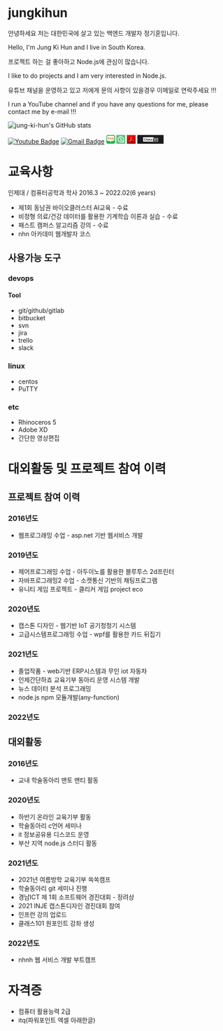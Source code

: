 # jungkihun

안녕하세요 저는 대한민국에 살고 있는 백엔드 개발자 정기훈입니다.

Hello, I'm Jung Ki Hun and I live in South Korea.

프로젝트 하는 걸 좋아하고 Node.js에 관심이 많습니다.

I like to do projects and I am very interested in Node.js.

유튜브 채널을 운영하고 있고 저에게 문의 사항이 있을경우 이메일로 연락주세요 !!!

I run a YouTube channel and if you have any questions for me, please contact me by e-mail !!!

 ![jung-ki-hun's GitHub stats](https://github-readme-stats.vercel.app/api?username=jung-ki-hun&show_icons=true&theme=radical)



 [![Youtube Badge](https://img.shields.io/badge/Youtube-ff0000?style=flat-square&logo=youtube&link=https://www.youtube.com/channel/UCMOnxX7wgzgvhmGNxbDYWTQ)](https://www.youtube.com/channel/UCMOnxX7wgzgvhmGNxbDYWTQ)
 [![Gmail Badge](https://img.shields.io/badge/Gmail-d14836?style=flat-square&logo=Gmail&logoColor=white&link=mailto:khkh0130@gmail.com)](mailto:khkh0130@gmail.com)
 <a href = "https://blog.naver.com/khkh0130">
<img src="./blog.jpg" width="20" height="20"></a>
 <a href = "https://www.inflearn.com/course/%EC%97%94%ED%8A%B8%EB%A6%AC-%EC%95%84%EB%91%90%EC%9D%B4%EB%85%B8-%EC%A0%9C%EC%9E%91">
<img src="./inflearn.png" width="20" height="20"></a>
 <a href = "./Portfolio.pdf">
<img src="./pdf.jpg" width="20" height="20"></a>
 <a href = "https://class101.net/one-point/products/jOsGOSAGK?utm_campaign=share_feature&utm_content=share_feature&utm_medium=referral&utm_source=link&utm_term=all">
<img src="./class101.jpg" width="60" height="20"></a>

# 교육사항
인제대 / 컴퓨터공학과 학사 2016.3 ~ 2022.02(6 years)

- 제1회 동남권 바이오클러스터 AI교육 - 수료
- 비정형 의료/건강 데이터를 활용한 기계학습 이론과 실습 - 수료
- 패스트 캠퍼스 알고리즘 강의 - 수료
- nhn 아카데미 웹개발자 코스



 
## 사용가능 도구
### devops
#### Tool
- git/github/gitlab
- bitbucket
- svn
- jira
- trello
- slack
### linux
- centos
- PuTTY 
### etc
- Rhinoceros 5
- Adobe XD
- 간단한 영상편집


# 대외활동 및 프로젝트 참여 이력
## 프로젝트 참여 이력
### 2016년도 
- 웹프로그래밍 수업 - asp.net 기반 웹서비스 개발
### 2019년도 
- 제어프로그래밍 수업 - 아두이노를 활용한 블루투스 2d프린터
- 자바프로그래밍2 수업 - 소캣통신 기반의 채팅프로그램 
- 유니티 게임 프로젝트 - 클리커 게임 project eco
### 2020년도 
- 캡스톤 디자인 - 웹기반 IoT 공기청청기 시스템
- 고급시스템프로그래밍 수업 - wpf를 활용한 카드 뒤집기 
### 2021년도 
- 졸업작품 - web기반 ERP시스템과 무인 iot 자동차
- 인제간단하죠 교육기부 동아리 운영 시스템 개발
- 뉴스 데이터 분석 프로그래밍
- node.js npm 모듈개발(any-function)
### 2022년도


## 대외활동
### 2016년도
- 교내 학술동아리 맨토 맨티 활동
### 2020년도 
- 하반기 온라인 교육기부 활동
- 학술동아리 c언어 세미나
- it 정보공유용 디스코드 운영
- 부산 지역 node.js 스터디 활동
### 2021년도
- 2021년 여름방학 교육기부 쏙쏙캠프
- 학술동아리 git 세미나 진행
- 경남ICT 제 1회 소프트웨어 경진대회 - 장려상
- 2021 INJE 캡스톤디자인 경진대회 참여
- 인프런 강의 업로드
- 클래스101 원포인트 강좌 생성
### 2022년도
- nhnh 웹 서비스 개발 부트캠프

# 자격증
- 컴퓨터 활용능력 2급
- itq(파워포인트 엑셀 아래한글)

